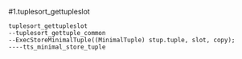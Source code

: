 #1.tuplesort_gettupleslot

```
tuplesort_gettupleslot
--tuplesort_gettuple_common
--ExecStoreMinimalTuple((MinimalTuple) stup.tuple, slot, copy);
----tts_minimal_store_tuple

```